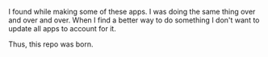 I found while making some of these apps.
I was doing the same thing over and over and over.
When I find a better way to do something I don't want to update all apps to account for it.

Thus, this repo was born.
